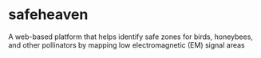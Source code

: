 # safeheaven
A web-based platform that helps identify safe zones for birds, honeybees, and other pollinators by mapping low electromagnetic (EM) signal areas
